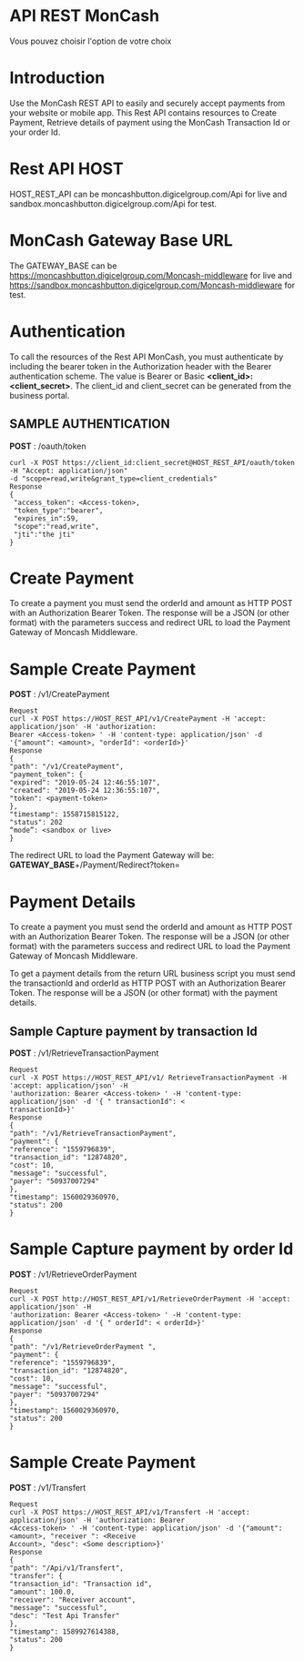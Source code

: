 # API REST MonCash
Vous pouvez choisir l'option de votre choix

# Introduction
Use the MonCash REST API to easily and securely accept payments from your website
or mobile app. This Rest API contains resources to Create Payment, Retrieve details of
payment using the MonCash Transaction Id or your order Id.

# Rest API HOST
HOST_REST_API can be moncashbutton.digicelgroup.com/Api for live and
sandbox.moncashbutton.digicelgroup.com/Api for test.

# MonCash Gateway Base URL
The GATEWAY_BASE can be https://moncashbutton.digicelgroup.com/Moncash-middleware for live and
https://sandbox.moncashbutton.digicelgroup.com/Moncash-middleware for test.

# Authentication
To call the resources of the Rest API MonCash, you must authenticate by including the bearer token in the
Authorization header with the Bearer authentication scheme. The value is Bearer <Access-Token> or Basic
**<client_id>:<client_secret>**. The client_id and client_secret can be generated from the business portal.

## SAMPLE AUTHENTICATION
  **POST** : /oauth/token
  
```Request
curl -X POST https://client_id:client_secret@HOST_REST_API/oauth/token -H "Accept: application/json"
-d "scope=read,write&grant_type=client_credentials"
Response
{
 "access_token": <Access-token>,
 "token_type":"bearer",
 "expires_in":59,
 "scope":"read,write",
 "jti":"the jti"
}
```
 
# Create Payment
To create a payment you must send the orderId and amount as HTTP POST with an
Authorization Bearer Token. The response will be a JSON (or other format) with the
parameters success and redirect URL to load the Payment Gateway of Moncash
Middleware.
 
# Sample Create Payment
**POST** : /v1/CreatePayment
 
 ```
 Request
curl -X POST https://HOST_REST_API/v1/CreatePayment -H 'accept: application/json' -H 'authorization:
Bearer <Access-token> ' -H 'content-type: application/json' -d '{"amount": <amount>, "orderId": <orderId>}'
Response
{
 "path": "/v1/CreatePayment",
 "payment_token": {
 "expired": "2019-05-24 12:46:55:107",
 "created": "2019-05-24 12:36:55:107",
 "token": <payment-token>
 },
 "timestamp": 1558715815122,
 "status": 202
 “mode”: <sandbox or live>
}
```
 
The redirect URL to load the Payment Gateway will be:
**GATEWAY_BASE**+/Payment/Redirect?token=<payment-token>
 
# Payment Details
 
To create a payment you must send the orderId and amount as HTTP POST with an
Authorization Bearer Token. The response will be a JSON (or other format) with the
parameters success and redirect URL to load the Payment Gateway of Moncash
Middleware.
 
To get a payment details from the return URL business script you must send the transactionId and orderId as
HTTP POST with an Authorization Bearer Token. The response will be a JSON (or other format) with the
payment details.
 
## Sample Capture payment by transaction Id
 **POST** : /v1/RetrieveTransactionPayment
 
 ```
 Request
curl -X POST https://HOST_REST_API/v1/ RetrieveTransactionPayment -H 'accept: application/json' -H
'authorization: Bearer <Access-token> ' -H 'content-type: application/json' -d '{ " transactionId": <
transactionId>}'
Response
{
 "path": "/v1/RetrieveTransactionPayment",
 "payment": {
 "reference": "1559796839",
 "transaction_id": "12874820",
 "cost": 10,
 "message": "successful",
 "payer": "50937007294"
 },
 "timestamp": 1560029360970,
 "status": 200
}
```
 # Sample Capture payment by order Id
  **POST** : /v1/RetrieveOrderPayment
 
 ```
 Request
curl -X POST http://HOST_REST_API/v1/RetrieveOrderPayment -H 'accept: application/json' -H
'authorization: Bearer <Access-token> ' -H 'content-type: application/json' -d '{ " orderId": < orderId>}'
Response
{
 "path": "/v1/RetrieveOrderPayment ",
 "payment": {
 "reference": "1559796839",
 "transaction_id": "12874820",
 "cost": 10,
 "message": "successful",
 "payer": "50937007294"
 },
 "timestamp": 1560029360970,
 "status": 200
}
```
 
 # Sample Create Payment
 **POST** : /v1/Transfert
 
 ```
 Request
curl -X POST https://HOST_REST_API/v1/Transfert -H 'accept: application/json' -H 'authorization: Bearer
<Access-token> ' -H 'content-type: application/json' -d '{"amount": <amount>, "receiver ": <Receive
Account>, "desc": <Some description>}'
Response
{
 "path": "/Api/v1/Transfert",
 "transfer": {
 "transaction_id": "Transaction id",
 "amount": 100.0,
 "receiver": "Receiver account",
 "message": "successful",
 "desc": "Test Api Transfer"
 },
 "timestamp": 1589927614388,
 "status": 200
}
```

